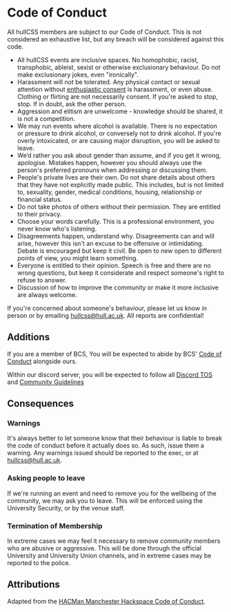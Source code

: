 # Code of Conduct
All hullCSS members are subject to our Code of Conduct. This is not considered an exhaustive list, but any breach will be considered against this code.

- All hullCSS events are inclusive spaces. No homophobic, racist, transphobic, ableist, sexist or otherwise exclusionary behaviour. Do not make exclusionary jokes, even "ironically".
- Harassment will not be tolerated. Any physical contact or sexual attention without [enthusiastic consent](https://respectyourself.info/sex/consent/enthusiastic-consent/) is harassment, or even abuse. Clothing or flirting are not necessarily consent. If you're asked to stop, stop. If in doubt, ask the other person.
- Aggression and elitism are unwelcome - knowledge should be shared, it is not a competition.
- We may run events where alcohol is available. There is no expectation or pressure to drink alcohol, or conversely not to drink alcohol. If you're overly intoxicated, or are causing major disruption, you will be asked to leave.
-  We’d rather you ask about gender than assume, and if you get it wrong, apologise. Mistakes happen, however you should always use the person's preferred pronouns when addressing or discussing them.
-  People's private lives are their own. Do not share details about others that they have not explicitly made public. This includes, but is not limited to, sexuality, gender, medical conditions, housing, relationship or financial status.
- Do not take photos of others without their permission. They are entitled to their privacy.
- Choose your words carefully. This is a professional environment, you never know who's listening.
- Disagreements happen, understand why. Disagreements can and will arise, however this isn't an excuse to be offensive or intimidating. Debate is encouraged but keep it civil. Be open to new open to different points of view, you might learn something.
- Everyone is entitled to their opinion. Speech is free and there are no wrong questions, but keep it considerate and respect someone's right to refuse to answer.
- Discussion of how to improve the community or make it more inclusive are always welcome.


If you're concerned about someone's behaviour, please let us know in person or by emailing hullcss@hull.ac.uk. All reports are confidential!

## Additions
If you are a member of BCS, You will be expected to abide by BCS' [Code of Conduct](https://www.bcs.org/membership-and-registrations/become-a-member/bcs-code-of-conduct/) alongside ours. 

Within our discord server, you will be expected to follow all [Discord TOS](https://discord.com/terms) and [Community Guidelines](https://discord.com/guidelines)




## Consequences
### Warnings
It's always better to let someone know that their behaviour is liable to break the code of conduct before it actually does so. As such, issue them a warning. Any warnings issued should be reported to the exec, or at hullcss@hull.ac.uk.

### Asking people to leave
If we're running an event and need to remove you for the wellbeing of the community, we may ask you to leave.
This will be enforced using the University Security, or by the venue staff.

### Termination of Membership
In extreme cases we may feel it necessary to remove community members who are abusive or aggressive. This will be done through the official University and University Union channels, and in extreme cases may be reported to the police.

## Attributions
Adapted from the [HACMan Manchester Hackspace Code of Conduct](http://wiki.hacman.org.uk/Code_of_Conduct).
